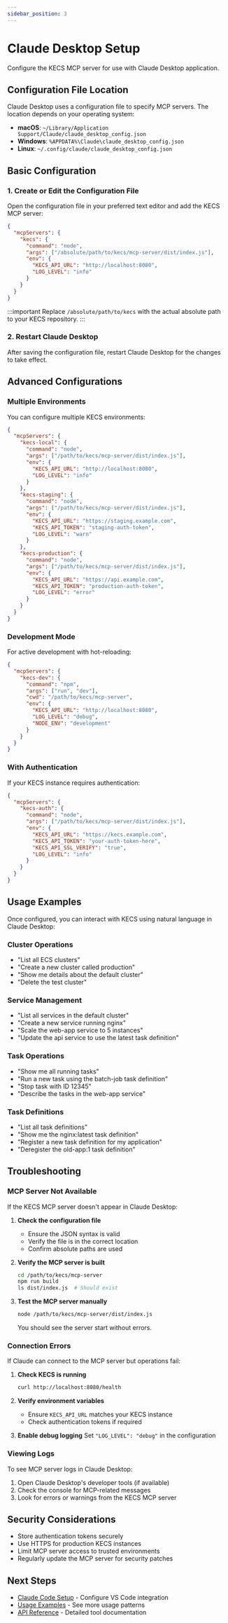 ```yaml
---
sidebar_position: 3
---
```


# Claude Desktop Setup

Configure the KECS MCP server for use with Claude Desktop application.

## Configuration File Location

Claude Desktop uses a configuration file to specify MCP servers. The location depends on your operating system:

- **macOS**: `~/Library/Application Support/Claude/claude_desktop_config.json`
- **Windows**: `%APPDATA%\Claude\claude_desktop_config.json`
- **Linux**: `~/.config/claude/claude_desktop_config.json`

## Basic Configuration

### 1. Create or Edit the Configuration File

Open the configuration file in your preferred text editor and add the KECS MCP server:

```json
{
  "mcpServers": {
    "kecs": {
      "command": "node",
      "args": ["/absolute/path/to/kecs/mcp-server/dist/index.js"],
      "env": {
        "KECS_API_URL": "http://localhost:8080",
        "LOG_LEVEL": "info"
      }
    }
  }
}
```

:::important
Replace `/absolute/path/to/kecs` with the actual absolute path to your KECS repository.
:::

### 2. Restart Claude Desktop

After saving the configuration file, restart Claude Desktop for the changes to take effect.

## Advanced Configurations

### Multiple Environments

You can configure multiple KECS environments:

```json
{
  "mcpServers": {
    "kecs-local": {
      "command": "node",
      "args": ["/path/to/kecs/mcp-server/dist/index.js"],
      "env": {
        "KECS_API_URL": "http://localhost:8080",
        "LOG_LEVEL": "info"
      }
    },
    "kecs-staging": {
      "command": "node",
      "args": ["/path/to/kecs/mcp-server/dist/index.js"],
      "env": {
        "KECS_API_URL": "https://staging.example.com",
        "KECS_API_TOKEN": "staging-auth-token",
        "LOG_LEVEL": "warn"
      }
    },
    "kecs-production": {
      "command": "node",
      "args": ["/path/to/kecs/mcp-server/dist/index.js"],
      "env": {
        "KECS_API_URL": "https://api.example.com",
        "KECS_API_TOKEN": "production-auth-token",
        "LOG_LEVEL": "error"
      }
    }
  }
}
```

### Development Mode

For active development with hot-reloading:

```json
{
  "mcpServers": {
    "kecs-dev": {
      "command": "npm",
      "args": ["run", "dev"],
      "cwd": "/path/to/kecs/mcp-server",
      "env": {
        "KECS_API_URL": "http://localhost:8080",
        "LOG_LEVEL": "debug",
        "NODE_ENV": "development"
      }
    }
  }
}
```

### With Authentication

If your KECS instance requires authentication:

```json
{
  "mcpServers": {
    "kecs-auth": {
      "command": "node",
      "args": ["/path/to/kecs/mcp-server/dist/index.js"],
      "env": {
        "KECS_API_URL": "https://kecs.example.com",
        "KECS_API_TOKEN": "your-auth-token-here",
        "KECS_API_SSL_VERIFY": "true",
        "LOG_LEVEL": "info"
      }
    }
  }
}
```

## Usage Examples

Once configured, you can interact with KECS using natural language in Claude Desktop:

### Cluster Operations
- "List all ECS clusters"
- "Create a new cluster called production"
- "Show me details about the default cluster"
- "Delete the test cluster"

### Service Management
- "List all services in the default cluster"
- "Create a new service running nginx"
- "Scale the web-app service to 5 instances"
- "Update the api service to use the latest task definition"

### Task Operations
- "Show me all running tasks"
- "Run a new task using the batch-job task definition"
- "Stop task with ID 12345"
- "Describe the tasks in the web-app service"

### Task Definitions
- "List all task definitions"
- "Show me the nginx:latest task definition"
- "Register a new task definition for my application"
- "Deregister the old-app:1 task definition"

## Troubleshooting

### MCP Server Not Available

If the KECS MCP server doesn't appear in Claude Desktop:

1. **Check the configuration file**
   - Ensure the JSON syntax is valid
   - Verify the file is in the correct location
   - Confirm absolute paths are used

2. **Verify the MCP server is built**
   ```bash
   cd /path/to/kecs/mcp-server
   npm run build
   ls dist/index.js  # Should exist
   ```

3. **Test the MCP server manually**
   ```bash
   node /path/to/kecs/mcp-server/dist/index.js
   ```
   You should see the server start without errors.

### Connection Errors

If Claude can connect to the MCP server but operations fail:

1. **Check KECS is running**
   ```bash
   curl http://localhost:8080/health
   ```

2. **Verify environment variables**
   - Ensure `KECS_API_URL` matches your KECS instance
   - Check authentication tokens if required

3. **Enable debug logging**
   Set `"LOG_LEVEL": "debug"` in the configuration

### Viewing Logs

To see MCP server logs in Claude Desktop:

1. Open Claude Desktop's developer tools (if available)
2. Check the console for MCP-related messages
3. Look for errors or warnings from the KECS MCP server

## Security Considerations

- Store authentication tokens securely
- Use HTTPS for production KECS instances
- Limit MCP server access to trusted environments
- Regularly update the MCP server for security patches

## Next Steps

- [Claude Code Setup](./claude-code.md) - Configure VS Code integration
- [Usage Examples](./examples.md) - See more usage patterns
- [API Reference](./api-reference.md) - Detailed tool documentation